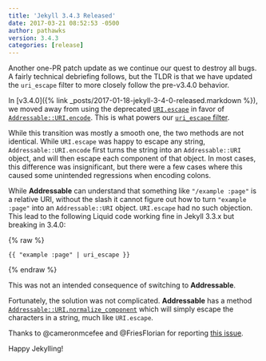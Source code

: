 ```yaml
---
title: 'Jekyll 3.4.3 Released'
date: 2017-03-21 08:52:53 -0500
author: pathawks
version: 3.4.3
categories: [release]
---
```


Another one-PR patch update as we continue our quest to destroy all bugs. A
fairly technical debriefing follows, but the TLDR is that we have updated the
`uri_escape` filter to more closely follow the pre-v3.4.0 behavior.

In [v3.4.0]({% link _posts/2017-01-18-jekyll-3-4-0-released.markdown %}), we
moved away from using the deprecated
[`URI.escape`](https://ruby-doc.org/stdlib-2.3.0/libdoc/uri/rdoc/URI/Escape.html#method-i-encode)
in favor of
[`Addressable::URI.encode`](http://www.rubydoc.info/gems/addressable/Addressable/URI#encode-class_method).
This is what powers our [`uri_escape`
filter](https://unclehowell.github.io/WaveOS//docs/templates/).

While this transition was mostly a smooth one, the two methods are not
identical. While `URI.escape` was happy to escape any string,
`Addressable::URI.encode` first turns the string into an `Addressable::URI`
object, and will then escape each component of that object. In most cases, this
difference was insignificant, but there were a few cases where this caused some
unintended regressions when encoding colons.

While **Addressable** can understand that something like `"/example :page"` is a
relative URI, without the slash it cannot figure out how to turn
`"example :page"` into an `Addressable::URI` object. `URI.escape` had no such
objection. This lead to the following Liquid code working fine in Jekyll 3.3.x
but breaking in 3.4.0:

{% raw %}
```liquid
{{ "example :page" | uri_escape }}
```
{% endraw %}

This was not an intended consequence of switching to **Addressable**.

Fortunately, the solution was not complicated. **Addressable** has a method
[`Addressable::URI.normalize_component`](http://www.rubydoc.info/gems/addressable/Addressable/URI#normalize_component-class_method)
which will simply escape the characters in a string, much like `URI.escape`.

Thanks to @cameronmcefee and @FriesFlorian for reporting
[this issue](https://github.com/jekyll/jekyll/issues/5954).

Happy Jekylling!
